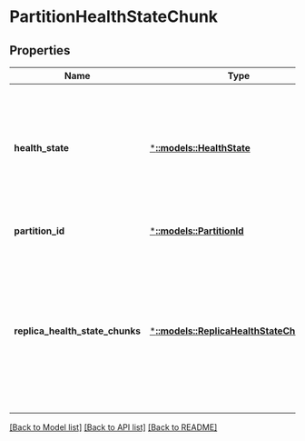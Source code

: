 # PartitionHealthStateChunk

## Properties
Name | Type | Description | Notes
------------ | ------------- | ------------- | -------------
**health_state** | [***::models::HealthState**](HealthState.md) | The health state of a Service Fabric entity such as Cluster, Node, Application, Service, Partition, Replica etc. | [optional] [default to null]
**partition_id** | [***::models::PartitionId**](PartitionId.md) | The Id of the partition. | [optional] [default to null]
**replica_health_state_chunks** | [***::models::ReplicaHealthStateChunkList**](ReplicaHealthStateChunkList.md) | The list of replica health state chunks belonging to the partition that respect the filters in the cluster health chunk query description. | [optional] [default to null]

[[Back to Model list]](../README.md#documentation-for-models) [[Back to API list]](../README.md#documentation-for-api-endpoints) [[Back to README]](../README.md)


